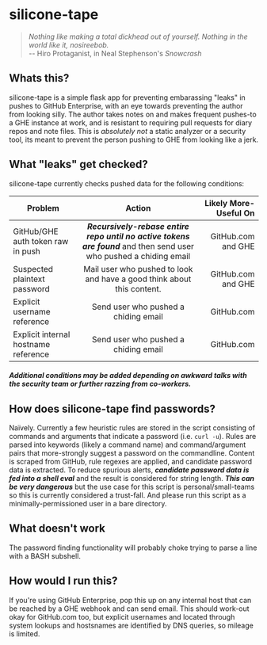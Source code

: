 # silicone-tape

> *Nothing like making a total dickhead out of yourself. Nothing in the world like it, nosireebob.*  
> -- Hiro Protaganist, in Neal Stephenson's *Snowcrash*


## Whats this?

silicone-tape is a simple flask app for preventing embarassing "leaks" in pushes to GitHub Enterprise, with an eye towards 
preventing the author from looking silly. The author takes notes on and makes frequent pushes-to a GHE instance at work, and is resistant to requiring pull requests for diary repos and note files. This is *absolutely not* a static analyzer or a security tool, its meant to prevent the person pushing to GHE from looking like a jerk.


## What "leaks" get checked?

silicone-tape currently checks pushed data for the following conditions:

| Problem        | Action           | Likely More-Useful On  |
| ------------- |:-------------:| -----:|
| GitHub/GHE auth token raw in push | ***Recursively-rebase entire repo until no active tokens are found*** and then send user who pushed a chiding email | GitHub.com and GHE |
| Suspected plaintext password | Mail user who pushed to look and have a good think about this content. | GitHub.com and GHE |
| Explicit username reference | Send user who pushed a chiding email | GitHub.com |
| Explicit internal hostname reference| Send user who pushed a chiding email | GitHub.com |

##### Additional conditions may be added depending on awkward talks with the security team or further razzing from co-workers.


## How does silicone-tape find passwords?

Naïvely. Currently a few heuristic rules are stored in the script consisting of commands and arguments that indicate a password (i.e. ```curl -u```). Rules are parsed into keywords (likely a command name) and command/argument pairs that more-strongly suggest a password on the commandline. Content is scraped from GitHub, rule regexes are applied, and candidate password data is extracted. To reduce spurious alerts, ***candidate password data is fed into a shell eval*** and the result is considered for string length. ***This can be very dangerous*** but the use case for this script is personal/small-teams so this is currently considered a trust-fall. And please run this script as a minimally-permissioned user in a bare directory. 


## What doesn't work

The password finding functionality will probably choke trying to parse a line with a BASH subshell.


## How would I run this?

If you're using GitHub Enterprise, pop this up on any internal host that can be reached by a GHE webhook and can send email. This should work-out okay for GitHub.com too, but explicit usernames and located through system lookups and hostsnames are identified by DNS queries, so mileage is limited.

